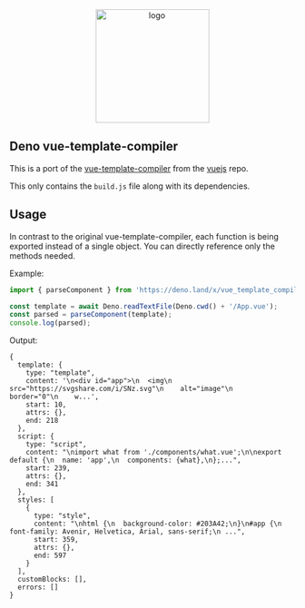 <div align="center">
  <img src="https://raw.githubusercontent.com/VueServerRenderer/VueServerRenderer/main/lzyaemujz884m4tggslk.webp" width="200" alt="logo"/>
</div>

## Deno vue-template-compiler

This is a port of the [vue-template-compiler](https://github.com/vuejs/vue/tree/dev/packages/vue-template-compiler) from the [vuejs](https://github.com/vuejs/vue)    repo.

This only contains the `build.js` file along with its dependencies.

## Usage

In contrast to the original vue-template-compiler, each function is being exported instead of a single object. You can directly reference only the methods needed.

Example:
```typescript
import { parseComponent } from 'https://deno.land/x/vue_template_compiler@0.1.0/mod.js';

const template = await Deno.readTextFile(Deno.cwd() + '/App.vue');
const parsed = parseComponent(template);
console.log(parsed);
```

Output:
```
{
  template: {
    type: "template",
    content: '\n<div id="app">\n  <img\n    src="https://svgshare.com/i/SNz.svg"\n    alt="image"\n    border="0"\n    w...',
    start: 10,
    attrs: {},
    end: 218
  },
  script: {
    type: "script",
    content: "\nimport what from './components/what.vue';\n\nexport default {\n  name: 'app',\n  components: {what},\n};...",
    start: 239,
    attrs: {},
    end: 341
  },
  styles: [
    {
      type: "style",
      content: "\nhtml {\n  background-color: #203A42;\n}\n#app {\n  font-family: Avenir, Helvetica, Arial, sans-serif;\n ...",
      start: 359,
      attrs: {},
      end: 597
    }
  ],
  customBlocks: [],
  errors: []
}

```
